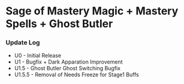 # Sage of Mastery Magic + Mastery Spells + Ghost Butler

### Update Log

* U0 - Initial Release
* U1 - Bugfix + Dark Apparation Improvement
* U1.5 - Ghost Butler Ghost Switching Bugfix
* U1.5.5 - Removal of Needs Freeze for Stage1 Buffs
